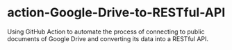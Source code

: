 # action-Google-Drive-to-RESTful-API
Using GitHub Action to automate the process of connecting to public documents of Google Drive and converting its data into a RESTful API.
